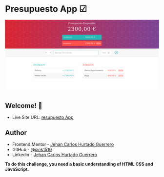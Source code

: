  # Presupuesto App ☑ 
  
<p align='center'> 
  
  <img src="https://raw.githubusercontent.com/Jank1510/Presupuesto-App/main/design/design.png" alt="figma"/>

</p>

 ## Welcome! 👋 

- Live Site URL: [resupuesto App](https://jank1510.github.io/Presupuesto-App/)
   
## Author

- Frontend Mentor - [Jehan Carlos Hurtado Guerrero](https://www.frontendmentor.io/profile/Jank1510)
- GitHub - [@jank1510](https://github.com/Jank1510)
- Linkedin - [Jehan Carlos Hurtado Guerrero](https://www.linkedin.com/in/jehan-carlos-hurtado-guerrero-b250b3201/) 

**To do this challenge, you need a basic understanding of HTML CSS and JavaScript.**
 

